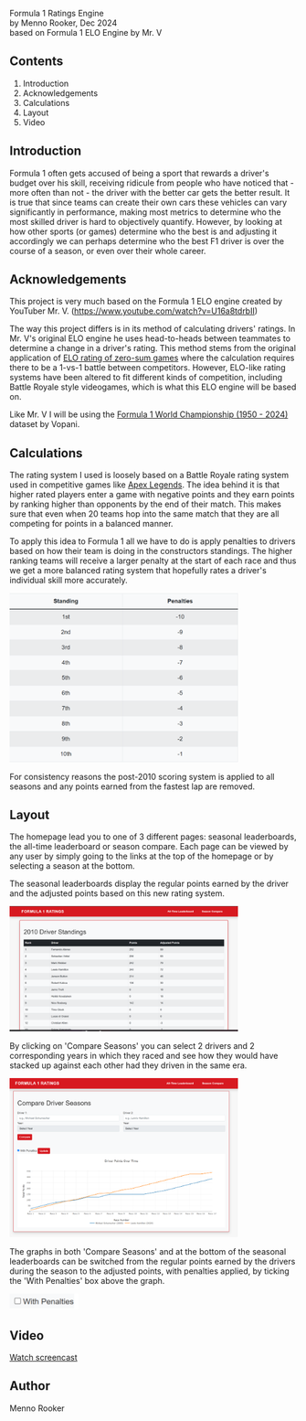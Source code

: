 Formula 1 Ratings Engine  
by Menno Rooker, Dec 2024  
based on Formula 1 ELO Engine by Mr. V  

Contents
--------
1. Introduction
2. Acknowledgements
3. Calculations
4. Layout
5. Video


Introduction
------------

Formula 1 often gets accused of being a sport that rewards a driver's budget over his skill, receiving ridicule from people who have noticed that - more often than not - the driver with the better car gets the better result. It is true that since teams can create their own cars these vehicles can vary significantly in performance, making most metrics to determine who the most skilled driver is hard to objectively quantify. However, by looking at how other sports (or games) determine who the best is and adjusting it accordingly we can perhaps determine who the best F1 driver is over the course of a season, or even over their whole career.


Acknowledgements
----------------
This project is very much based on the Formula 1 ELO engine created by YouTuber Mr. V. (https://www.youtube.com/watch?v=U16a8tdrbII)

The way this project differs is in its method of calculating drivers' ratings. In Mr. V's original ELO engine he uses head-to-heads between teammates to determine a change in a driver's rating. This method stems from the original application of [ELO rating of zero-sum games](https://en.wikipedia.org/wiki/Elo_rating_system) where the calculation requires there to be a 1-vs-1 battle between competitors. However, ELO-like rating systems have been altered to fit different kinds of competition, including Battle Royale style videogames, which is what this ELO engine will be based on.

Like Mr. V I will be using the [Formula 1 World Championship (1950 - 2024) ](https://www.kaggle.com/datasets/rohanrao/formula-1-world-championship-1950-2020?resource=download) dataset by Vopani.


Calculations
------------

The rating system I used is loosely based on a Battle Royale rating system used in competitive games like [Apex Legends](https://help.ea.com/nl/help/apex-legends/apex-legends/apex-legends-ranked-mode/). The idea behind it is that higher rated players enter a game with negative points and they earn points by ranking higher than opponents by the end of their match. This makes sure that even when 20 teams hop into the same match that they are all competing for points in a balanced manner.  

To apply this idea to Formula 1 all we have to do is apply penalties to drivers based on how their team is doing in the constructors standings. The higher ranking teams will receive a larger penalty at the start of each race and thus we get a more balanced rating system that hopefully rates a driver's individual skill more accurately.

<img src="docs/Ratings Calculations Screenshot.png" alt="calculations" width="400"/>

For consistency reasons the post-2010 scoring system is applied to all seasons and any points earned from the fastest lap are removed.


Layout
------

The homepage lead you to one of 3 different pages: seasonal leaderboards, the all-time leaderboard or season compare. Each page can be viewed by any user by simply going to the links at the top of the homepage or by selecting a season at the bottom.  

The seasonal leaderboards display the regular points earned by the driver and the adjusted points based on this new rating system.

<img src="docs/Leaderboard Screenshot.png" alt="leaderboard" width="400"/>

By clicking on 'Compare Seasons' you can select 2 drivers and 2 corresponding years in which they raced and see how they would have stacked up against each other had they driven in the same era.

<img src="docs/Compare Seasons Screenshot.png" alt="compare seasons" width="400"/>

The graphs in both 'Compare Seasons' and at the bottom of the seasonal leaderboards can be switched from the regular points earned by the drivers during the season to the adjusted points, with penalties applied, by ticking the 'With Penalties' box above the graph.

<img src="docs/With Penalties tick-box.png" alt="tick" width="120"/>

Video
-------

[Watch screencast](https://www.youtube.com/watch?v=308zRVImBsc&feature=youtu.be)


Author
-------

Menno Rooker

 
  
